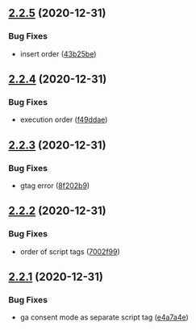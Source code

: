 ## [2.2.5](https://github.com/alinemorelli/react-gtm/compare/v2.2.4...v2.2.5) (2020-12-31)


### Bug Fixes

* insert order ([43b25be](https://github.com/alinemorelli/react-gtm/commit/43b25be0241ecfdd300a284da5143628f160f3d5))



## [2.2.4](https://github.com/alinemorelli/react-gtm/compare/v2.2.3...v2.2.4) (2020-12-31)


### Bug Fixes

* execution order ([f49ddae](https://github.com/alinemorelli/react-gtm/commit/f49ddaef296acfb4fb02e9bd380f9b973b63cf35))



## [2.2.3](https://github.com/alinemorelli/react-gtm/compare/v2.2.2...v2.2.3) (2020-12-31)


### Bug Fixes

* gtag error ([8f202b9](https://github.com/alinemorelli/react-gtm/commit/8f202b930fabf35497b8d76c78d20fd5f4665586))



## [2.2.2](https://github.com/alinemorelli/react-gtm/compare/v2.2.1...v2.2.2) (2020-12-31)


### Bug Fixes

* order of script tags ([7002f99](https://github.com/alinemorelli/react-gtm/commit/7002f99692689782a7eee90202829e207ce13516))



## [2.2.1](https://github.com/alinemorelli/react-gtm/compare/v2.2.0...v2.2.1) (2020-12-31)


### Bug Fixes

* ga consent mode as separate script tag ([e4a7a4e](https://github.com/alinemorelli/react-gtm/commit/e4a7a4e6fd9cc698d42db114b2ee4550d1d72401))



